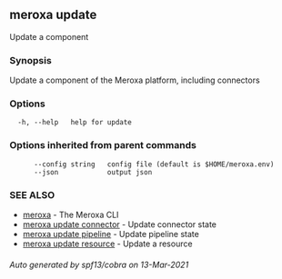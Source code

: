 ## meroxa update

Update a component

### Synopsis

Update a component of the Meroxa platform, including connectors

### Options

```
  -h, --help   help for update
```

### Options inherited from parent commands

```
      --config string   config file (default is $HOME/meroxa.env)
      --json            output json
```

### SEE ALSO

* [meroxa](meroxa.md)	 - The Meroxa CLI
* [meroxa update connector](meroxa_update_connector.md)	 - Update connector state
* [meroxa update pipeline](meroxa_update_pipeline.md)	 - Update pipeline state
* [meroxa update resource](meroxa_update_resource.md)	 - Update a resource

###### Auto generated by spf13/cobra on 13-Mar-2021
